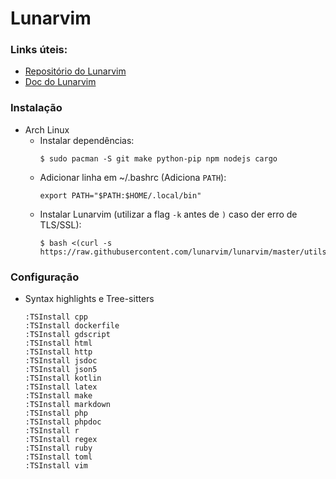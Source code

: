 # Lunarvim

### Links úteis:
  * [Repositório do Lunarvim](https://github.com/LunarVim/LunarVim)
  * [Doc do Lunarvim](https://www.lunarvim.org/)

### Instalação
  * Arch Linux
    * Instalar dependências:
      ````
      $ sudo pacman -S git make python-pip npm nodejs cargo
      ````
    * Adicionar linha em ~/.bashrc (Adiciona `PATH`):
      ````
      export PATH="$PATH:$HOME/.local/bin"
      ````
    * Instalar Lunarvim (utilizar a flag `-k` antes de `)` caso der erro de TLS/SSL):
      ````
      $ bash <(curl -s https://raw.githubusercontent.com/lunarvim/lunarvim/master/utils/installer/install.sh)
      ````

### Configuração
  * Syntax highlights e Tree-sitters
    ````
    :TSInstall cpp
    :TSInstall dockerfile
    :TSInstall gdscript
    :TSInstall html
    :TSInstall http
    :TSInstall jsdoc
    :TSInstall json5
    :TSInstall kotlin
    :TSInstall latex
    :TSInstall make
    :TSInstall markdown
    :TSInstall php
    :TSInstall phpdoc
    :TSInstall r
    :TSInstall regex
    :TSInstall ruby
    :TSInstall toml
    :TSInstall vim
    ````

